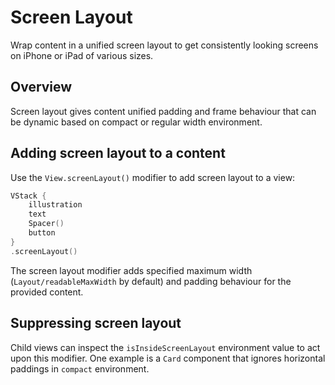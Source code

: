 # Screen Layout

Wrap content in a unified screen layout to get consistently looking screens on iPhone or iPad of various sizes.

## Overview

Screen layout gives content unified padding and frame behaviour that can be dynamic based on compact or regular width environment.

## Adding screen layout to a content

Use the `View.screenLayout()` modifier to add screen layout to a view:

```swift
VStack {
    illustration
    text
    Spacer()
    button
}
.screenLayout()
```

The screen layout modifier adds specified maximum width (``Layout/readableMaxWidth`` by default) and padding behaviour for the provided content.

## Suppressing screen layout

Child views can inspect the ``isInsideScreenLayout`` environment value to act upon this modifier. One example is a `Card` component that ignores horizontal paddings in `compact` environment.

